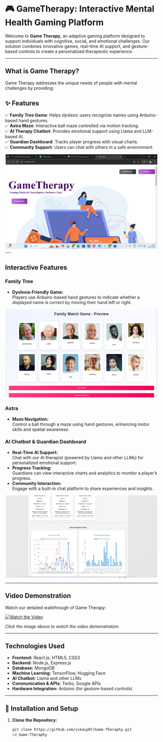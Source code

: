 
# 🎮 GameTherapy: Interactive Mental Health Gaming Platform
Welcome to **Game Therapy**, an adaptive gaming platform designed to support individuals with cognitive, social, and emotional challenges. Our solution combines innovative games, real-time AI support, and gesture-based controls to create a personalized therapeutic experience.

---

## What is Game Therapy?

Game Therapy addresses the unique needs of people with mental challenges by providing:
## ✨ Features

✅ **Family Tree Game**: Helps dyslexic users recognize names using Arduino-based hand gestures.  
✅ **Astra Maze**: Interactive ball maze controlled via motion tracking.  
✅ **AI Therapy Chatbot**: Provides emotional support using Llama and LLM-based AI.  
✅ **Guardian Dashboard**: Tracks player progress with visual charts.  
✅ **Community Support**: Users can chat with others in a safe environment.  

<div align="center">
  <img src="frontend/public/Homepage.jpg" alt="Family Tree Game Screenshot" width="500">
</div>
---

## Interactive Features

### Family Tree
- **Dyslexia-Friendly Game:**  
  Players use Arduino-based hand gestures to indicate whether a displayed name is correct by moving their hand left or right.

<div align="center">
  <img src="frontend/public/gameTheraphy.jpg" alt="Family Tree Game Screenshot" width="500">
</div>

### Astra
- **Maze Navigation:**  
  Control a ball through a maze using hand gestures, enhancing motor skills and spatial awareness.

### AI Chatbot & Guardian Dashboard
- **Real-Time AI Support:**  
  Chat with our AI therapist (powered by Llama and other LLMs) for personalized emotional support.
- **Progress Tracking:**  
  Guardians can view interactive charts and analytics to monitor a player’s progress.
- **Community Interaction:**  
  Engage with a built-in chat platform to share experiences and insights.

<div align="center">
  <img src="frontend/public/guard.jpg" alt="Guardian Dashboard Screenshot" width="500">
</div>

---


## Video Demonstration

Watch our detailed walkthrough of Game Therapy:

[![Watch the Video](https://img.youtube.com/vi/Lg2mKiUPsIM/0.jpg)](https://www.youtube.com/watch?v=Lg2mKiUPsIM)

*Click the image above to watch the video demonstration.*

---

## Technologies Used

- **Frontend:** React.js, HTML5, CSS3
- **Backend:** Node.js, Express.js
- **Database:** MongoDB
- **Machine Learning:** TensorFlow, Hugging Face
- **AI Chatbot:** Llama and other LLMs
- **Communication & APIs:** Twilio, Google APIs
- **Hardware Integration:** Arduino (for gesture-based controls)

---

## 🚀 Installation and Setup

1. **Clone the Repository:**
   ```bash
   git clone https://github.com/vikasp07/Game-Theraphy.git
   cd Game-Theraphy
